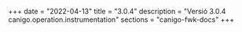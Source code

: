 +++
date        = "2022-04-13"
title       = "3.0.4"
description = "Versió 3.0.4 canigo.operation.instrumentation"
sections    = "canigo-fwk-docs"
+++